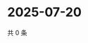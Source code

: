 # 2025-07-20

共 0 条

<!-- BEGIN ZHIHUVIDEO -->
<!-- 最后更新时间 Sun Jul 20 2025 11:39:42 GMT+0800 (China Standard Time) -->

<!-- END ZHIHUVIDEO -->
